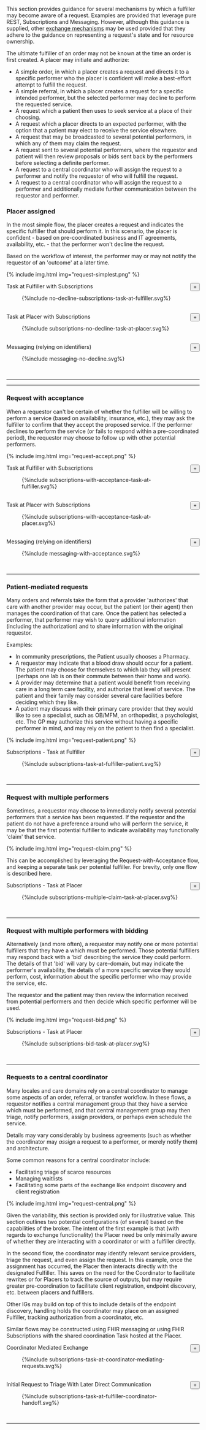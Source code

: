 This section provides guidance for several mechanisms by which a fulfiller may become aware of a request. Examples are provided that leverage pure REST, Subscriptions and Messaging. However, although this guidance is supplied, other [exchange mechanisms](https://www.hl7.org/fhir/exchanging.html) may be used provided that they adhere to the guidance on representing a request's state and for resource ownership.

The ultimate fulfiller of an order may not be known at the time an order is first created. A placer may initiate and authorize:
* A simple order, in which a placer creates a request and directs it to a specific performer who the placer is confident will make a best-effort attempt to fulfill the request. 
* A simple referral, in which a placer creates a request for a specific intended performer, but the selected performer may decline to perform the requested service.
* A request which a patient then uses to seek service at a place of their choosing.
* A request which a placer directs to an expected performer, with the option that a patient may elect to receive the service elsewhere.
* A request that may be broadcasted to several potential performers, in which any of them may claim the request.
* A request sent to several potential performers, where the requestor and patient will then review proposals or bids sent back by the performers before selecting a definite performer.
* A request to a central coordinator who will assign the request to a performer and notify the requestor of who will fulfill the request.
* A request to a central coordinator who will assign the request to a performer and additionally mediate further communication between the requestor and performer.

### Placer assigned

In the most simple flow, the placer creates a request and indicates the specific fulfiller that should perform it. In this scenario, the placer is confident - based on pre-coordinated business and IT agreements, availability, etc. - that the performer won't decline the request.

Based on the workflow of interest, the performer may or may not notify the requestor of an 'outcome' at a later time. 

{% include img.html img="request-simplest.png" %}

<div class="panel panel-default">
  <div class="panel-heading">
    <div class="panel-title">Task at Fulfiller with Subscriptions<button type="button" class="btn btn-default top-align-text" style="float: right;" data-target="#fig2" data-toggle="collapse">+</button></div>
  </div>
  <div id="fig2" class="panel-collapse collapse">
    <div class="panel-body">
        <figure>
        {%include no-decline-subscriptions-task-at-fulfiller.svg%}
        </figure>
        <br clear="all"/>
    </div>
  </div>
</div>

<div class="panel panel-default">
  <div class="panel-heading">
    <div class="panel-title">Task at Placer with Subscriptions<button type="button" class="btn btn-default top-align-text" style="float: right;" data-target="#fig1" data-toggle="collapse">+</button></div>
  </div>
  <div id="fig1" class="panel-collapse collapse">
    <div class="panel-body">
        <figure>
        {%include subscriptions-no-decline-task-at-placer.svg%}
        </figure>
        <br clear="all"/>
    </div>
  </div>
</div>

<div class="panel panel-default">
  <div class="panel-heading">
    <div class="panel-title">Messaging (relying on identifiers) <button type="button" class="btn btn-default top-align-text" style="float: right;" data-target="#fig3" data-toggle="collapse">+</button></div>
  </div>
  <div id="fig3" class="panel-collapse collapse">
    <div class="panel-body">
        <figure>
        {%include messaging-no-decline.svg%}
        </figure>
        <br clear="all"/>
    </div>
  </div>
</div>

<hr>

<hr>

### Request with acceptance

When a requestor can't be certain of whether the fulfiller will be willing to perform a service (based on availability, insurance, etc.), they may ask the fulfiller to confirm that they accept the proposed service. If the performer declines to perform the service (or fails to respond within a pre-coordinated period), the requestor may choose to follow up with other potential performers. 

{% include img.html img="request-accept.png" %}

<div class="panel panel-default">
  <div class="panel-heading">
    <div class="panel-title">Task at Fulfiller with Subscriptions<button type="button" class="btn btn-default top-align-text" style="float: right;" data-target="#fig5" data-toggle="collapse">+</button></div>
  </div>
  <div id="fig5" class="panel-collapse collapse">
    <div class="panel-body">
        <figure>
        {%include subscriptions-with-acceptance-task-at-fulfiller.svg%}
        </figure>
        <br clear="all"/>
    </div>
  </div>
</div>

<div class="panel panel-default">
  <div class="panel-heading">
    <div class="panel-title">Task at Placer with Subscriptions<button type="button" class="btn btn-default" style="float: right;" data-target="#fig4" data-toggle="collapse">+</button></div>
  </div>
  <div id="fig4" class="panel-collapse collapse">
    <div class="panel-body">
        <figure>
        {%include subscriptions-with-acceptance-task-at-placer.svg%}
        </figure>
        <br clear="all"/>
    </div>
  </div>
</div>

<div class="panel panel-default">
  <div class="panel-heading">
    <div class="panel-title">Messaging (relying on identifiers) <button type="button" class="btn btn-default top-align-text" style="float: right;" data-target="#fig6" data-toggle="collapse">+</button></div>
  </div>
  <div id="fig6" class="panel-collapse collapse">
    <div class="panel-body">
        <figure>
        {%include messaging-with-acceptance.svg%}
        </figure>
        <br clear="all"/>
    </div>
  </div>
</div>

<hr>

### Patient-mediated requests
Many orders and referrals take the form that a provider 'authorizes' that care with another provider may occur, but the patient (or their agent) then manages the coordination of that care. Once the patient has selected a performer, that performer may wish to query additional information (including the authorization) and to share information with the original requestor. 

Examples:
* In community prescriptions, the Patient usually chooses a Pharmacy.
* A requestor may indicate that a blood draw should occur for a patient. The patient may choose for themselves to which lab they will present (perhaps one lab is on their commute between their home and work).
* A provider may determine that a patient would benefit from receiving care in a long term care facility, and authorize that level of service. The patient and their family may consider several care facilities before deciding which they like.
* A patient may discuss with their primary care provider that they would like to see a specialist, such as OB/MFM, an orthopedist, a psychologist, etc. The GP may authorize this service without having a specific performer in mind, and may rely on the patient to then find a specialist.  

{% include img.html img="request-patient.png" %}

<div class="panel panel-default">
  <div class="panel-heading">
    <div class="panel-title">Subscriptions - Task at Fulfiller <button type="button" class="btn btn-default top-align-text" style="float: right;" data-target="#fig7" data-toggle="collapse">+</button></div>
  </div>
  <div id="fig7" class="panel-collapse collapse">
    <div class="panel-body">
        <figure>
        {%include subscriptions-task-at-fulfiller-patient.svg%}
        </figure>
        <br clear="all"/>
    </div>
  </div>
</div>

<hr>

### Request with multiple performers

Sometimes, a requestor may choose to immediately notify several potential performers that a service has been requested. If the requestor and the patient do not have a preference around who will perform the service, it may be that the first potential fulfiller to indicate availability may functionally 'claim' that service.

{% include img.html img="request-claim.png" %}

This can be accomplished by leveraging the Request-with-Acceptance flow, and keeping a separate task per potential fulfiller. For brevity, only one flow is described here. 

<div class="panel panel-default">
  <div class="panel-heading">
    <div class="panel-title">Subscriptions - Task at Placer<button type="button" class="btn btn-default" style="float: right;" data-target="#fig8" data-toggle="collapse">+</button></div>
  </div>
  <div id="fig8" class="panel-collapse collapse">
    <div class="panel-body">
        <figure>
        {%include subscriptions-multiple-claim-task-at-placer.svg%}
        </figure>
        <br clear="all"/>
    </div>
  </div>
</div>

<hr>


### Request with multiple performers with bidding

Alternatively (and more often), a requestor may notify one or more potential fulfillers that they have a which must be performed. Those potential fulfillers may respond back with a 'bid' describing the service they could perform. The details of that 'bid' will vary by care-domain, but may indicate the performer's availability, the details of a more specific service they would perform, cost, information about the specific performer who may provide the service, etc.

The requestor and the patient may then review the information received from potential performers and then decide which specific performer will be used. 

{% include img.html img="request-bid.png" %}

<div class="panel panel-default">
  <div class="panel-heading">
    <div class="panel-title">Subscriptions - Task at Placer<button type="button" class="btn btn-default" style="float: right;" data-target="#fig9" data-toggle="collapse">+</button></div>
  </div>
  <div id="fig9" class="panel-collapse collapse">
    <div class="panel-body">
        <figure>
        {%include subscriptions-bid-task-at-placer.svg%}
        </figure>
        <br clear="all"/>
    </div>
  </div>
</div>

<hr>


### Requests to a central coordinator
Many locales and care domains rely on a central coordinator to manage some aspects of an order, referral, or transfer workflow. In these flows, a requestor notifies a central management group that they have a service which must be performed, and that central management group may then triage, notify performers, assign providers, or perhaps even schedule the service.

Details may vary considerably by business agreements (such as whether the coordinator may _assign_ a request to a performer, or merely notify them) and architecture.

Some common reasons for a central coordinator include:
* Facilitating triage of scarce resources
* Managing waitlists
* Facilitating some parts of the exchange like endpoint discovery and client registration

{% include img.html img="request-central.png" %}

Given the variability, this section is provided only for illustrative value. This section outlines two potential configurations (of several) based on the capabilities of the broker. The intent of the first example is that (with regards to exchange functionality) the Placer need be only minimally aware of whether they are interacting with a coordinator or with a fulfiller directly. 

In the second flow, the coordinator may identify relevant service providers, triage the request, and even assign the request. In this example, once the assignment has occurred, the Placer then interacts directly with the designated Fulfiller. This saves on the need for the Coordinator to facilitate rewrites or for Placers to track the source of outputs, but may require greater pre-coordination to facilitate client registration, endpoint discovery, etc. between placers and fulfillers.  

Other IGs may build on top of this to include details of the endpoint discovery, handling holds the coordinator may place on an assigned Fulfiller, tracking authorization from a coordinator, etc. 

Similar flows may be constructed using FHIR messaging or using FHIR Subscriptions with the shared coordination Task hosted at the Placer. 

<div class="panel panel-default">
  <div class="panel-heading">
    <div class="panel-title">Coordinator Mediated Exchange<button type="button" class="btn btn-default" style="float: right;" data-target="#fig10" data-toggle="collapse">+</button></div>
  </div>
  <div id="fig10" class="panel-collapse collapse">
    <div class="panel-body">
        <figure>
        {%include subscriptions-task-at-coordinator-mediating-requests.svg%}
        </figure>
        <br clear="all"/>
    </div>
  </div>
</div>

<div class="panel panel-default">
  <div class="panel-heading">
    <div class="panel-title">Initial Request to Triage With Later Direct Communication<button type="button" class="btn btn-default" style="float: right;" data-target="#fig11" data-toggle="collapse">+</button></div>
  </div>
  <div id="fig11" class="panel-collapse collapse">
    <div class="panel-body">
        <figure>
        {%include subscriptions-task-at-fulfiller-coordinator-handoff.svg%}
        </figure>
        <br clear="all"/>
    </div>
  </div>
</div>

<hr>

